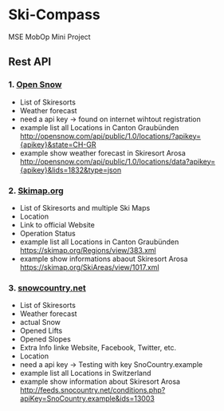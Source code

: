 # Ski-Compass
MSE MobOp Mini Project

## Rest API

### 1. [Open Snow](https://opensnow.com/about/api)
- List of Skiresorts
- Weather forecast
- need a api key -> found on internet wihtout registration
- example list all Locations in Canton Graubünden http://opensnow.com/api/public/1.0/locations/?apikey={apikey}&state=CH-GR
- example show weather forecast in Skiresort Arosa http://opensnow.com/api/public/1.0/locations/data?apikey={apikey}&lids=1832&type=json

### 2. [Skimap.org](https://skimap.org/pages/Developers)
- List of Skiresorts and multiple Ski Maps
- Location
- Link to official Website
- Operation Status
- example list all Locations in Canton Graubünden https://skimap.org/Regions/view/383.xml
- example show informations abaout Skiresort Arosa https://skimap.org/SkiAreas/view/1017.xml

### 3. [snowcountry.net](https://feeds.snocountry.net/)
- List of Skiresorts
- Weather forecast
- actual Snow
- Opened Lifts
- Opened Slopes
- Extra Info linke Website, Facebook, Twitter, etc.
- Location
- need a api key -> Testing with key SnoCountry.example
- example list all Locations in Switzerland 
- example show information about Skiresort Arosa http://feeds.snocountry.net/conditions.php?apiKey=SnoCountry.example&ids=13003
